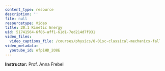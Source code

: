 ```yaml
---
content_type: resource
description: ''
file: null
resourcetype: Video
title: 20.1 Kinetic Energy
uid: 51741564-6f86-aff1-61d1-7ed214d7f931
video_files:
  video_captions_file: /courses/physics/8-01sc-classical-mechanics-fall-2016/week-7-kinetic-energy-and-work/20.1-kinetic-energy/20.1-kinetic-energy/efpiHD_2O8E.vtt
video_metadata:
  youtube_id: efpiHD_2O8E
---
```


**Instructor:** Prof. Anna Frebel